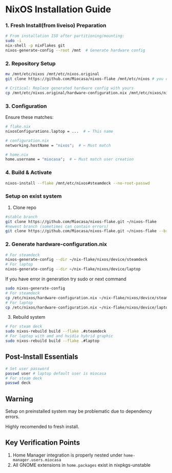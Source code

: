 # NixOS Installation Guide

### 1. Fresh Install(from liveiso) Preparation
```bash
# From installation ISO after partitioning/mounting:
sudo -i
nix-shell -p nixFlakes git
nixos-generate-config --root /mnt  # Generate hardware config
```

### 2. Repository Setup
```bash
mv /mnt/etc/nixos /mnt/etc/nixos.original
git clone https://github.com/Miocasa/nixos-flake /mnt/etc/nixos # you can use another dir

# Critical: Replace generated hardware config with yours
cp /mnt/etc/nixos.original/hardware-configuration.nix /mnt/etc/nixos/nixos/ 
```

### 3. Configuration
Ensure these matches:
```nix
# flake.nix
nixosConfigurations.laptop = ...  # ← This name

# configuration.nix
networking.hostName = "nixos";  # ← Must match

# home.nix
home.username = "miocasa";  # ← Must match user creation
```

### 4. Build & Activate
```bash
nixos-install --flake /mnt/etc/nixos#steamdeck --no-root-passwd
```
### Setup on exist system 

1. Clone repo 
```bash
#stable branch
git clone https://github.com/Miocasa/nixos-flake.git ~/nixos-flake
#newest branch (sometimes can contain errors)
git clone https://github.com/Miocasa/nixos-flake.git ~/nixos-flake --branch=jovian-experiments 
```

### 2. Generate hardware-configuration.nix
```bash
# For steamdeck
nixos-generate-config --dir ~/nix-flake/nixos/device/steamdeck
# For laptop
nixos-generate-config --dir ~/nix-flake/nixos/device/laptop
```
If you have error in generation try sudo or next command
```bash
sudo nixos-generate-config
# For steamdeck 
cp /etc/nixos/hardware-configuration.nix ~/nix-flake/nixos/device/steamdeck
# For laptop
cp /etc/nixos/hardware-configuration.nix ~/nix-flake/nixos/device/laptop
```

3. Rebuild system
```bash
# For steam deck 
sudo nixos-rebuild build --flake .#steamdeck
# For laptop with amd and hvidia hybrid graphic 
sudo nixos-rebuild build --flake .#laptop
```
## Post-Install Essentials
```bash
# Set user password
passwd user # laptop default user is miocasa
# For steam deck
passwd deck 
```
## Warning
Setup on preinstalled system may be problematic due to dependency errors.

Highly recomended to fresh install.

## Key Verification Points
1. Home Manager integration is properly nested under `home-manager.users.miocasa`
2. All GNOME extensions in `home.packages` exist in nixpkgs-unstable
